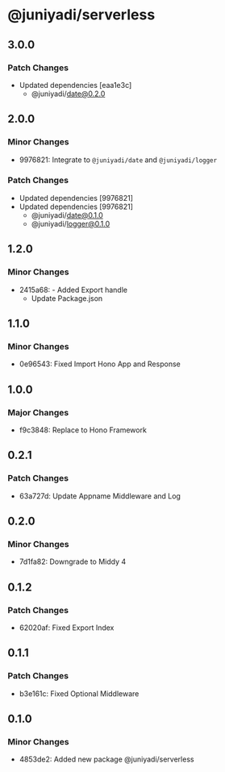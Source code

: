 # @juniyadi/serverless

## 3.0.0

### Patch Changes

- Updated dependencies [eaa1e3c]
  - @juniyadi/date@0.2.0

## 2.0.0

### Minor Changes

- 9976821: Integrate to `@juniyadi/date` and `@juniyadi/logger`

### Patch Changes

- Updated dependencies [9976821]
- Updated dependencies [9976821]
  - @juniyadi/date@0.1.0
  - @juniyadi/logger@0.1.0

## 1.2.0

### Minor Changes

- 2415a68: - Added Export handle
  - Update Package.json

## 1.1.0

### Minor Changes

- 0e96543: Fixed Import Hono App and Response

## 1.0.0

### Major Changes

- f9c3848: Replace to Hono Framework

## 0.2.1

### Patch Changes

- 63a727d: Update Appname Middleware and Log

## 0.2.0

### Minor Changes

- 7d1fa82: Downgrade to Middy 4

## 0.1.2

### Patch Changes

- 62020af: Fixed Export Index

## 0.1.1

### Patch Changes

- b3e161c: Fixed Optional Middleware

## 0.1.0

### Minor Changes

- 4853de2: Added new package @juniyadi/serverless
